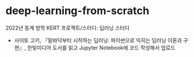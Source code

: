 # deep-learning-from-scratch

2022년 동계 방학 KERT 프로젝트/스터디: 딥러닝 스터디
- 사이토 고키, 『밑바닥부터 시작하는 딥러닝: 파이썬으로 익히는 딥러닝 이론과 구현』, 한빛미디어 도서를 읽고 Jupyter Notebook에 코드 작성해서 업로드
